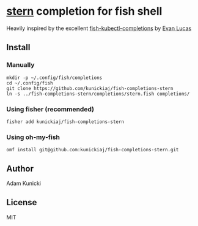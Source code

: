 # [stern][stern_tool] completion for fish shell

Heavily inspired by the excellent [fish-kubectl-completions](https://github.com/evanlucas/fish-kubectl-completions) by [Evan Lucas](https://github.com/evanlucas)

## Install

### Manually

```fish
mkdir -p ~/.config/fish/completions
cd ~/.config/fish
git clone https://github.com/kunickiaj/fish-completions-stern
ln -s ../fish-completions-stern/completions/stern.fish completions/
```

### Using fisher (recommended)

```fish
fisher add kunickiaj/fish-completions-stern
```

### Using oh-my-fish

```fish
omf install git@github.com:kunickiaj/fish-completions-stern.git
```

## Author

Adam Kunicki

## License

MIT

[stern_tool]:https://github.com/wercker/stern
